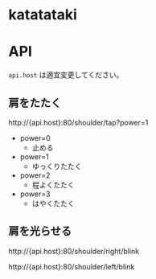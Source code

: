 # katatataki

# API

`api.host` は適宜変更してください。

## 肩をたたく

http://{api.host}:80/shoulder/tap?power=1

- power=0
  - 止める
- power=1
  - ゆっくりたたく
- power=2
  - 程よくたたく
- power=3
  - はやくたたく

## 肩を光らせる

http://{api.host}:80/shoulder/right/blink

http://{api.host}:80/shoulder/left/blink
